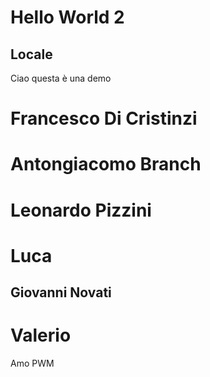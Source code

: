 # Hello World 2
## Locale
Ciao questa è una demo
# Francesco Di Cristinzi
# Antongiacomo Branch
# Leonardo Pizzini
# Luca
## Giovanni Novati
# Valerio
Amo PWM
